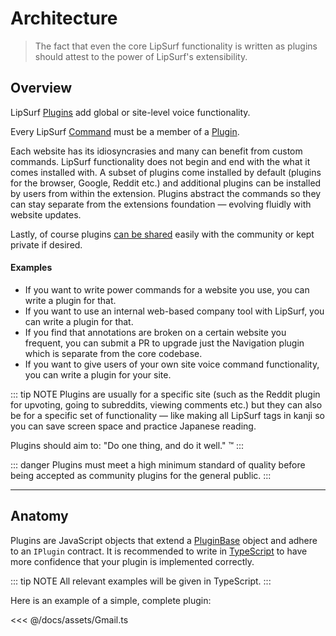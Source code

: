 # Architecture

> The fact that even the core LipSurf functionality is written as plugins should attest to the power of LipSurf's extensibility.

## Overview

LipSurf [Plugins](api-reference/pluginbase.md) add global or site-level voice functionality.

Every LipSurf [Command](api-reference/command.md) must be a member of a [Plugin](api-reference/pluginbase.md).


Each website has its idiosyncrasies and many can benefit from custom commands. LipSurf functionality does not begin and end with the what it comes installed with. A subset of plugins come installed by default (plugins for the browser, Google, Reddit etc.) and additional plugins can be installed by users from within the extension. Plugins abstract the commands so they can stay separate from the extensions foundation — evolving fluidly with website updates.

Lastly, of course plugins [can be shared](https://github.com/lipsurf/plugins) easily with the community or kept private if desired.

#### Examples
 * If you want to write power commands for a website you use, you can write a plugin for that.
 * If you want to use an internal web-based company tool with LipSurf, you can write a plugin for that.
 * If you find that annotations are broken on a certain website you frequent, you can submit a PR to upgrade just the Navigation plugin which is separate from the core codebase.
 * If you want to give users of your own site voice command functionality, you can write a plugin for your site.

::: tip NOTE
Plugins are usually for a specific site (such as the Reddit plugin for upvoting, going to subreddits, viewing comments etc.) but they can also be for a specific set of functionality — like making all LipSurf tags in kanji so you can save screen space and practice Japanese reading.

 Plugins should aim to: "Do one thing, and do it well." &trade;
:::

::: danger
Plugins must meet a high minimum standard of quality before being accepted as community plugins for the general public.
:::

---
## Anatomy

Plugins are JavaScript objects that extend a [PluginBase](/api-reference/pluginbase.md#pluginbase) object and adhere to an `IPlugin` contract. It is recommended to write in [TypeScript](https://www.typescriptlang.org/) to have more confidence that your plugin is implemented correctly.

::: tip NOTE
All relevant examples will be given in TypeScript.
:::

Here is an example of a simple, complete plugin:

<<< @/docs/assets/Gmail.ts
